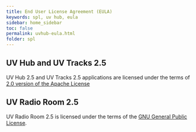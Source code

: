 ```yaml
---
title: End User License Agreement (EULA)
keywords: spl, uv hub, eula
sidebar: home_sidebar
toc: false
permalink: uvhub-eula.html
folder: spl
---
```


## UV Hub and UV Tracks 2.5

UV Hub 2.5 and UV Tracks 2.5 applications are licensed under the terms of [2.0 version of the Apache License](https://www.apache.org/licenses/LICENSE-2.0)

## UV Radio Room 2.5

UV Radio Room 2.5 is licensed under the terms of the [GNU General Public License](https://www.gnu.org/licenses/#GPL).
